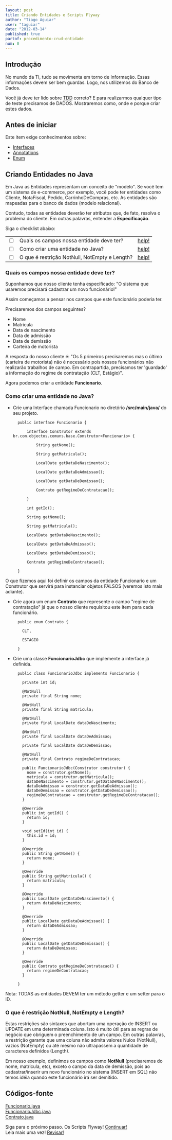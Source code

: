 ```yaml
---
layout: post
title: Criando Entidades e Scripts Flyway
author: "Tiago Aguiar"
user: "taguiar"
date: "2012-03-14"
published: true
partof: procedimento-crud-entidade
num: 0
---
```


## <a id="TOPO"> </a>Introdução

No mundo da TI, tudo se movimenta em torno de Informação. Essas informações devem ser bem
guardas. Logo, nos utilizemos do Banco de Dados.

Você já deve ter lido sobre [TDD](http://dojo.objectos.com.br/caixa/processo-00-TDD.html) correto? 
E para realizarmos qualquer tipo de teste precisamos de DADOS. Mostraremos como, onde e porque criar 
estes dados. 


## Antes de iniciar 
Este item exige conhecimentos sobre:
 - [Interfaces](http://en.wikipedia.org/wiki/Interface_%28Java%29)
 - [Annotations](http://docs.oracle.com/javase/1.5.0/docs/guide/language/annotations.html)
 - [Enum](http://docs.oracle.com/javase/tutorial/java/javaOO/enum.html)


## Criando Entidades no Java
Em Java as Entidades representam um conceito de "modelo". Se você tem um sistema de e-commerce, 
por exemplo, você pode ter entidades como Cliente, NotaFiscal, Pedido, CarrinhoDeCompras, etc. 
As entidades são mapeadas para o banco de dados (modelo relacional).

Contudo, todas as entidades deverão ter atributos que, de fato, resolva o problema do cliente.
Em outras palavras, entender a __Especificação__.

Siga o checklist abaixo:
<table class="table table-bordered">
 <tr>
   <td class="tac col2em">
    <a id="topo_0_0"><input type="checkbox" /></a>
   </td>
   <td>
    Quais os campos nossa entidade deve ter?
   </td>
   <td>
    <a href="#0_0">help!</a>
   </td>
 </tr>
  <tr>
   <td class="tac col2em">
    <a id="topo_0_0"><input type="checkbox" /></a>
   </td>
   <td>
    Como criar uma entidade no Java?
   </td>
   <td>
    <a href="#0_1">help!</a>
   </td>
 </tr>
  <tr>
   <td class="tac col2em">
    <a id="topo_0_0"><input type="checkbox" /></a>
   </td>
   <td>
    O que é restrição NotNull, NotEmpty e Length?
   </td>
   <td>
    <a href="#0_2">help!</a>
   </td>
 </tr>
</table>

### <a id="0_0"> </a>Quais os campos nossa entidade deve ter?

Suponhamos que nosso cliente tenha especificado: "O sistema que usaremos precisará cadastrar um
novo funcionário!"

Assim começamos a pensar nos campos que este funcionário poderia ter.

Precisaremos dos campos seguintes?
- Nome
- Matricula
- Data de nascimento
- Data de admissão
- Data de demissão
- Carteira de motorista

A resposta do nosso cliente é: "Os 5 primeiros precisaremos mas o último (carteira de motorista) não
é necessário pois nossos funcionários não realizarão trabalhos de campo. Em contrapartida, precisamos
ter 'guardado' a informação do regime de contratação (CLT, Estágio)".


Agora podemos criar a entidade __Funcionario__.


### <a id="0_1"> </a>Como criar uma entidade no Java? 


- Crie uma Interface chamada Funcionario no diretório __/src/main/java/__ do seu projeto.

		public interface Funcionario {
			
			interface Construtor extends br.com.objectos.comuns.base.Construtor<Funcionario> {
			
			    String getNome();
				    
			    String getMatricula();
				
			    LocalDate getDataDeNascimento();
				
			    LocalDate getDataDeAdmissao();
				    
			    LocalDate getDataDeDemissao();
				    
			    Contrato getRegimeDeContratacao();
				
			}
			
			int getId();
				
			String getNome();
				    
			String getMatricula();
				
			LocalDate getDataDeNascimento();
				
			LocalDate getDataDeAdmissao();
				    
			LocalDate getDataDeDemissao();
				    
			Contrato getRegimeDeContratacao();
				
		}
		
O que fizemos aqui foi definir os campos da entidade Funcionario e um Construtor que 
servirá para instanciar objetos FALSOS (veremos isto mais adiante).

- Crie agora um enum __Contrato__ que represente o campo "regime de contratação" já que o nosso cliente
requisitou este item para cada funcionário.

		public enum Contrato {
		
		  CLT,
		  
		  ESTAGIO
		
		}

- Crie uma classe __FuncionarioJdbc__ que implemente a interface já definida.


		public class FuncionarioJdbc implements Funcionario {
		
		  private int id;
		
		  @NotNull	 			
		  private final String nome;
		
		  @NotNull			
		  private final String matricula;
		
		  @NotNull
		  private final LocalDate dataDeNascimento;
		  
		  @NotNull
		  private final LocalDate dataDeAdmissao;
		  
		  private final LocalDate dataDeDemissao;
		  
		  @NotNull
		  private final Contrato regimeDeContratacao;
		
		  public FuncionarioJdbc(Construtor construtor) {
		    nome = construtor.getNome();
		    matricula = construtor.getMatricula();
		    dataDeNascimento = construtor.getDataDeNascimento();
		    dataDeAdmissao = construtor.getDataDeAdmissao();
		    dataDeDemissao = construtor.getDataDeDemissao();
		    regimeDeContratacao = construtor.getRegimeDeContratacao();
		  }
		
		  @Override
		  public int getId() {
		    return id;
		  }
		
		  void setId(int id) {
		    this.id = id;
		  }
		
		  @Override
		  public String getNome() {
		    return nome;
		  }
		
		  @Override
		  public String getMatricula() {
		    return matricula;
		  }
		
		  @Override
		  public LocalDate getDataDeNascimento() {
		    return dataDeNascimento;
		  }
		  
		  @Override
		  public LocalDate getDataDeAdmissao() {
		    return dataDeAdmissao;
		  }  
		
		  @Override
		  public LocalDate getDataDeDemissao() {
		    return dataDeDemissao;
		  }  
		
		  @Override
		  public Contrato getRegimeDeContratacao() {
		    return regimeDeContratacao;
		  }
		
		}

Nota: TODAS as entidades DEVEM ter um método getter e um setter para o ID.


### <a id="0_2"> </a>O que é restrição NotNull, NotEmpty e Length?

Estas restrições são sintaxes que abortam uma operação de INSERT ou UPDATE em uma determinada coluna.
Isto é muito útil para as regras de negócio que obriguem o preenchimento de um campo. Em outras palavras,
a restrição garante que uma coluna não admita valores Nulos (NotNull), vazios (NotEmpty) ou até mesmo
não ultrapassem a quantidade de caracteres definidos (Length).

Em nosso exemplo, definimos os campos como __NotNull__ (precisaremos do nome, matricula, etc), exceto o campo da data de demissão, pois ao
cadastrar/inserir um novo funcionário no sistema (INSERT em SQL) não temos idéia quando este funcionário
irá ser demitido.  

## Códigos-fonte
[Funcionario.java](https://github.com/objectos/objectos-dojo/tree/master/objectos-dojo-team/src/main/java/br/com/objectos/dojo/taguiar/Funcionario.java)<br>
[FuncionarioJdbc.java](https://github.com/objectos/objectos-dojo/tree/master/objectos-dojo-team/src/main/java/br/com/objectos/dojo/taguiar/FuncionarioJdbc.java)<br>
[Contrato.java](https://github.com/objectos/objectos-dojo/tree/master/objectos-dojo-team/src/main/java/br/com/objectos/dojo/taguiar/Contrato.java)<br>

Siga para o próximo passo. Os Scripts Flyway! <a href="{{ site.baseurl }}/procedimento/crud-entidade/00.1-criando-testando-script-flyway.html" class="btn btn-success">Continuar!</a><br>
Leia mais uma vez! <a href="#TOPO" class="btn btn-warning">Revisar!</a>